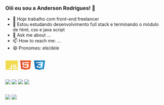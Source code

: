 ### Oiii eu sou a Anderson Rodrigues! 👋

- 🔭 Hoje trabalho com front-end freelancer
- 🌱 Estou estudando desenvolvimento full stack e terminando o módulo de html, css e java script
- 💬 Ask me about ...
- 📫 How to reach me: ...
- 😄 Pronomes: ele/dele
 
<div style="display: inline_block"><br>
  <img align="center" alt="And-Js" height="30" width="40" src="https://raw.githubusercontent.com/devicons/devicon/master/icons/javascript/javascript-plain.svg">
   <img align="center" alt="And-HTML" height="30" width="40" src="https://raw.githubusercontent.com/devicons/devicon/master/icons/html5/html5-original.svg">
  <img align="center" alt="And-CSS" height="30" width="40" src="https://raw.githubusercontent.com/devicons/devicon/master/icons/css3/css3-original.svg">
</div>

##

<div style="display: inline_block"> 
  <a href="https://instagram.com/anderson.rodrigues.gamer" target="_blank"><img src="https://img.shields.io/badge/-Instagram-%23E4405F?style=for-the-badge&logo=instagram&logoColor=white" target="_blank"></a>
  <a href = "andersoncassio2008@gmail.com"><img src="https://img.shields.io/badge/-Gmail-%23333?style=for-the-badge&logo=gmail&logoColor=white" target="_blank"></a>
  <a href="https://www.linkedin.com/in/anderson-rodrigues-055ba4226" target="_blank"><img src="https://img.shields.io/badge/-LinkedIn-%230077B5?style=for-the-badge&logo=linkedin&logoColor=white" target="_blank"></a> 
<a href="https://beacons.ai/andersonrodrigues" target="_blank"><img src="https://img.shields.io/badge/bio.link-000000%7D?style=for-the-badge&logo=biolink&logoColor=white" target="_blank"></a> 
 
</div>

  ##
<div>
<img src="https://github-readme-stats.vercel.app/api?username=AndersonRodrigues1&theme=blue-green"> 

<img src="https://github-readme-stats.vercel.app/api/top-langs/?username=AndersonRodrigues1&theme=blue-gree"> 
